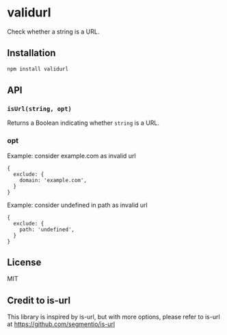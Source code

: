 # validurl

Check whether a string is a URL.

## Installation

```sh
npm install validurl
```

## API

### `isUrl(string, opt)`

Returns a Boolean indicating whether `string` is a URL.

### opt

Example: consider example.com as invalid url
```
{
  exclude: {
    domain: 'example.com',
  }
}
```

Example: consider undefined in path as invalid url
```
{
  exclude: {
    path: 'undefined',
  }
}
```

## License

MIT

## Credit to is-url
This library is inspired by is-url, but with more options, please refer to is-url at https://github.com/segmentio/is-url
